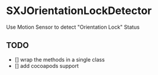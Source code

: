 # SXJOrientationLockDetector
Use Motion Sensor to detect "Orientation Lock" Status

## TODO

- [] wrap the methods in a single class
- [] add cocoapods support
